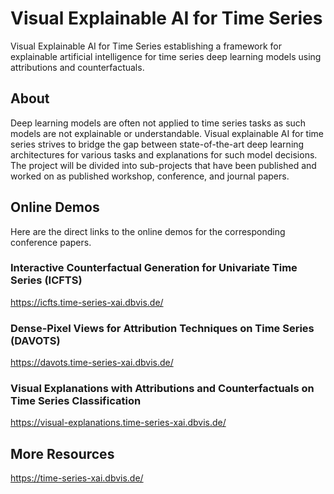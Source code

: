 # Visual Explainable AI for Time Series

Visual Explainable AI for Time Series establishing a framework for explainable artificial intelligence for time series deep learning models using attributions and counterfactuals.

## About

Deep learning models are often not applied to time series tasks as such models are not explainable or understandable. Visual explainable AI for time series strives to bridge the gap between state-of-the-art deep learning architectures for various tasks and explanations for such model decisions. The project will be divided into sub-projects that have been published and worked on as published workshop, conference, and journal papers.

## Online Demos

Here are the direct links to the online demos for the corresponding conference papers.

### Interactive Counterfactual Generation for Univariate Time Series (ICFTS)
https://icfts.time-series-xai.dbvis.de/

### Dense-Pixel Views for Attribution Techniques on Time Series (DAVOTS)
https://davots.time-series-xai.dbvis.de/

### Visual Explanations with Attributions and Counterfactuals on Time Series Classification
https://visual-explanations.time-series-xai.dbvis.de/

## More Resources

https://time-series-xai.dbvis.de/

